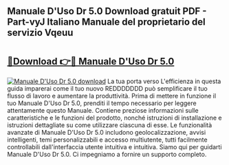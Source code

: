 ## Manuale D'Uso Dr 5.0 Download gratuit PDF - Part-vyJ Italiano Manuale del proprietario del servizio Vqeuu

# <h2><a href="http://dfah7hj.blite.top/?on=Manuale+D%27Uso+Dr+5.0">🔗Download 👉🔴 Manuale D'Uso Dr 5.0</a></h2>

[![Manuale D'Uso Dr 5.0 download](https://i.imgur.com/lujVjoI.png)](http://dfah7hj.blite.top/?on=Manuale+D%27Uso+Dr+5.0)
La tua porta verso L'efficienza in questa guida imparerai come il tuo nuovo REDDDDDDD può semplificare il tuo flusso di lavoro e aumentare la produttività. Prima di mettere in funzione il tuo Manuale D'Uso Dr 5.0, prenditi il tempo necessario per leggere attentamente questo Manuale. Contiene preziose informazioni sulle caratteristiche e le funzioni del prodotto, nonché istruzioni di installazione e istruzioni dettagliate su come utilizzare ciascuna di esse. Le funzionalità avanzate di Manuale D'Uso Dr 5.0 includono geolocalizzazione, avvisi intelligenti, temi personalizzabili e accesso multiutente, tutti facilmente controllabili dall'interfaccia utente intuitiva e intuitiva. Siamo qui per guidarti Manuale D'Uso Dr 5.0. Ci impegniamo a fornire un supporto completo.
